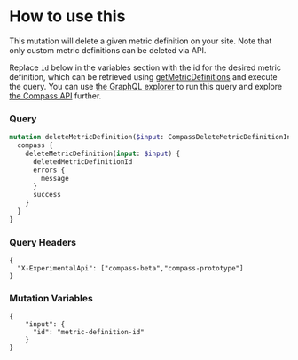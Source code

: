 # How to use this

This mutation will delete a given metric definition on your site. Note that only custom metric definitions can be deleted via API.

Replace `id` below in the variables section with the id for the desired metric definition, which can be retrieved using [getMetricDefinitions](/snippets/graphql/get-metric-definitions/README.md) and execute the query. You can use [the GraphQL explorer](https://developer.atlassian.com/cloud/compass/graphql/explorer/) to run this query and explore [the Compass API](https://developer.atlassian.com/cloud/compass/graphql/) further.

### Query

```graphql
mutation deleteMetricDefinition($input: CompassDeleteMetricDefinitionInput!) {
  compass {
    deleteMetricDefinition(input: $input) {
      deletedMetricDefinitionId
      errors {
        message
      }
      success
    }
  }
}
```

### Query Headers

```
{
  "X-ExperimentalApi": ["compass-beta","compass-prototype"]
}
```

### Mutation Variables

```
{ 
    "input": {
      "id": "metric-definition-id"
    }
}
```
